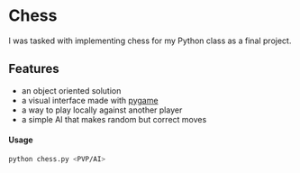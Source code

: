 # Chess
I was tasked with implementing chess for my Python class as a final project.

## Features
- an object oriented solution
- a visual interface made with [pygame](https://www.pygame.org/news)
- a way to play locally against another player
- a simple AI that makes random but correct moves
#### Usage
```sh
python chess.py <PVP/AI>
```
